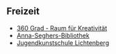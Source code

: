 ## Freizeit

- [360 Grad - Raum für Kreativität](360Grad.html)
- [Anna-Seghers-Bibliothek](Bibliothek.html)
- [Jugendkunstschule Lichtenberg](JUKS.html)

